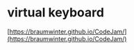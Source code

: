 # virtual keyboard

[https://braumwinter.github.io/CodeJam/](https://braumwinter.github.io/CodeJam/)